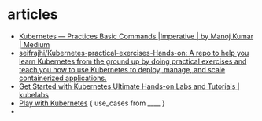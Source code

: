 # articles

- [Kubernetes — Practices Basic Commands |Imperative | by Manoj Kumar | Medium](https://manoj777.medium.com/kubernetes-practices-basic-commands-c460bf827e0a)
- [seifrajhi/Kubernetes-practical-exercises-Hands-on: A repo to help you learn Kubernetes from the ground up by doing practical exercises and teach you how to use Kubernetes to deploy, manage, and scale containerized applications.](https://github.com/seifrajhi/Kubernetes-practical-exercises-Hands-on)
- [Get Started with Kubernetes Ultimate Hands-on Labs and Tutorials | kubelabs](https://collabnix.github.io/kubelabs/)
- [Play with Kubernetes](https://labs.play-with-k8s.com/) { use_cases from ____ }
- 
